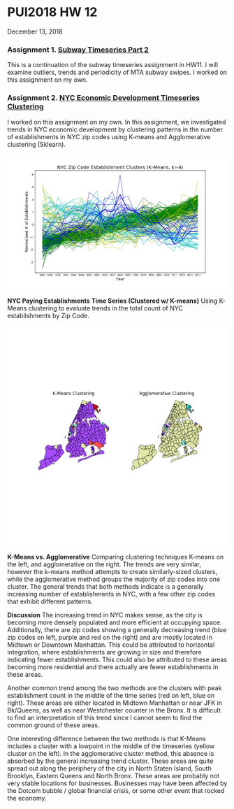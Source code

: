 # PUI2018 HW 12
December 13, 2018

### Assignment 1. [Subway Timeseries Part 2](../HW12_zem232/HW12_zem232_MTA_Time_Series.ipynb) 
This is a continuation of the subway timeseries assignment in HW11. I will examine outliers, trends and periodicity of MTA subway swipes. I worked on this assignment on my own.


### Assignment 2. [NYC Economic Development Timeseries Clustering](../HW12_zem232/HW12_zem232_ZipCode_Clustering.ipynb)
I worked on this assignment on my own. 
In this assignment, we investigated trends in NYC economic development by clustering patterns in the number of establishments in NYC zip codes using K-means and Agglomerative clustering (Sklearn).

![Alt text](../HW12_zem232/NYCkmeansk=4trends.jpeg)

**NYC Paying Establishments Time Series (Clustered w/ K-means)** Using K-Means clustering to evaluate trends in the total count of NYC establishments by Zip Code.


![Alt text](../HW12_zem232/NYCbothclusters.jpeg)

**K-Means vs. Agglomerative** Comparing clustering techniques K-means on the left, and agglomerative on the right. The trends are very similar, however the k-means method attempts to create similarly-sized clusters, while the agglomerative method groups the majority of zip codes into one cluster. The general trends that both methods indicate is a generally increasing number of establishments in NYC, with a few other zip codes that exhibit different patterns.

**Discussion**
The increasing trend in NYC makes sense, as the city is becoming more densely populated and more efficient at occupying space. Additionally, there are zip codes showing a generally decreasing trend (blue zip codes on left, purple and red on the right) and are mostly located in Midtown or Downtown Manhattan. This could be attributed to horizontal integration, where establishments are growing in size and therefore indicating fewer establishments. This could also be attributed to these areas becoming more residential and there actually are fewer establishments in these areas.

Another common trend among the two methods are the clusters with peak establishment count in the middle of the time series (red on left, blue on right). These areas are either located in Midtown Manhattan or near JFK in Bk/Queens, as well as near Westchester counter in the Bronx. It is difficult to find an interpretation of this trend since I cannot seem to find the common ground of these areas.

One interesting difference between the two methods is that K-Means includes a cluster with a lowpoint in the middle of the timeseries (yellow cluster on the left). In the agglomerative cluster method, this absence is absorbed by the general increasing trend cluster. These areas are quite spread out along the periphery of the city in North Staten Island, South Brooklyn, Eastern Queens and North Bronx. These areas are probably not very stable locations for businesses. Businesses may have been affected by the Dotcom bubble / global financial crisis, or some other event that rocked the economy.


